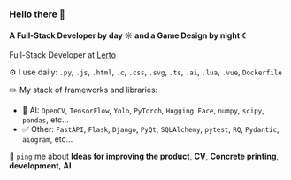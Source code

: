 ### Hello there 👋   
   
#### A Full-Stack Developer by day ☼ and a Game Design by night ☾   
   
Full-Stack Developer at [Lerto]([https://lerto.ru/])<br>   
   
⚙️ I use daily: `.py`, `.js`, `.html`, `.c`, `.css`, `.svg`, `.ts`, `.ai`, `.lua`, `.vue`, `Dockerfile`   

✏️ My stack of frameworks and libraries:   
* 🤖 AI: `OpenCV`, `TensorFlow`, `Yolo`, `PyTorch`, `Hugging Face`, `numpy`, `scipy`, `pandas`, etc…   
* ✅ Other: `FastAPI`, `Flask`, `Django`, `PyQt`, `SQLAlchemy`, `pytest`, `RQ`, `Pydantic`, `aiogram`, etc…   

💬 `ping` me about **Ideas for improving the product**, **CV**, **Concrete printing**, **development**, **AI**

